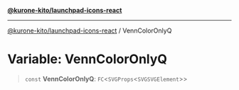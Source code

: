 [**@kurone-kito/launchpad-icons-react**](../README.md)

***

[@kurone-kito/launchpad-icons-react](../globals.md) / VennColorOnlyQ

# Variable: VennColorOnlyQ

> `const` **VennColorOnlyQ**: `FC`\<`SVGProps`\<`SVGSVGElement`\>\>

